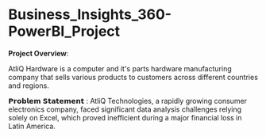 # Business_Insights_360-PowerBI_Project

**Project Overview**:

AtliQ Hardware is a computer and it's parts hardware manufacturing company that sells various products to customers across different countries and regions.

𝗣𝗿𝗼𝗯𝗹𝗲𝗺 𝗦𝘁𝗮𝘁𝗲𝗺𝗲𝗻𝘁 : 
AtliQ Technologies, a rapidly growing consumer electronics company, faced significant data analysis challenges relying solely on Excel, which proved inefficient during a major financial loss in Latin America.
